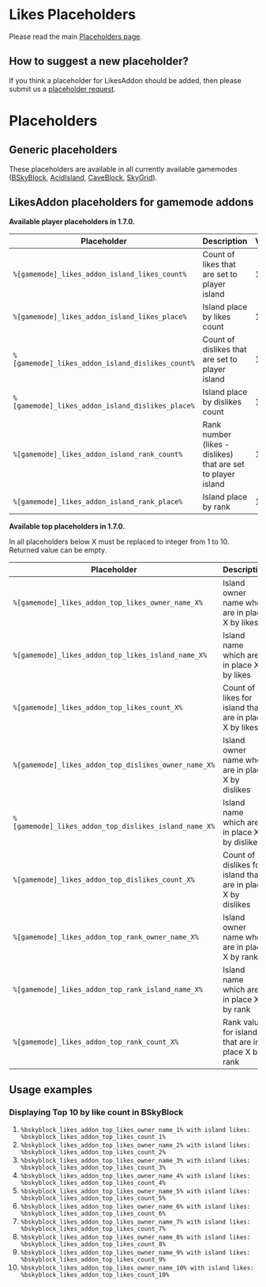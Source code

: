 # Likes Placeholders

Please read the main [Placeholders page](/BentoBox/Placeholders).

## How to suggest a new placeholder?

If you think a placeholder for LikesAddon should be added, then please submit us a [placeholder request](https://github.com/BentoBoxWorld/Likes/issues/new?assignees=&labels=Status%3A+Pending%2C+Type%3A+Enhancement&template=placeholder_request.md&title=Placeholder%3A+).

# Placeholders

## Generic placeholders

These placeholders are available in all currently available gamemodes ([BSkyBlock](/BSkyBlock/Placeholders), [AcidIsland](/AcidIsland/Placeholders), [CaveBlock](/CaveBlock/Placeholders), [SkyGrid](/SkyGrid/Placeholders)).

## LikesAddon placeholders for gamemode addons

**Available player placeholders in 1.7.0.**

| Placeholder | Description | Version |
|-------------------------------------------------------|--------------------------------------------------------------------------------|-----------|
| `%[gamemode]_likes_addon_island_likes_count%` | Count of likes that are set to player island | 1.7.0 |
| `%[gamemode]_likes_addon_island_likes_place%` | Island place by likes count | 1.7.0 |
| `%[gamemode]_likes_addon_island_dislikes_count%` | Count of dislikes that are set to player island | 1.7.0 |
| `%[gamemode]_likes_addon_island_dislikes_place%` | Island place by dislikes count | 1.7.0 |
| `%[gamemode]_likes_addon_island_rank_count%` | Rank number (likes - dislikes) that are set to player island | 1.7.0 |
| `%[gamemode]_likes_addon_island_rank_place%` | Island place by rank | 1.7.0 |


**Available top placeholders in 1.7.0.**

In all placeholders below X must be replaced to integer from 1 to 10. Returned value can be empty.

| Placeholder | Description | Version |
|-------------------------------------------------------|--------------------------------------------------------------------------------|-----------|
| `%[gamemode]_likes_addon_top_likes_owner_name_X%` | Island owner name who are in place X by likes | 1.7.0 |
| `%[gamemode]_likes_addon_top_likes_island_name_X%` | Island name which are in place X by likes | 1.7.0 |
| `%[gamemode]_likes_addon_top_likes_count_X%` | Count of likes for island that are in place X by likes | 1.7.0 |
| `%[gamemode]_likes_addon_top_dislikes_owner_name_X%` | Island owner name who are in place X by dislikes | 1.7.0 |
| `%[gamemode]_likes_addon_top_dislikes_island_name_X%` | Island name which are in place X by dislikes | 1.7.0 |
| `%[gamemode]_likes_addon_top_dislikes_count_X%` | Count of dislikes for island that are in place X by dislikes | 1.7.0 |
| `%[gamemode]_likes_addon_top_rank_owner_name_X%` | Island owner name who are in place X by rank | 1.7.0 |
| `%[gamemode]_likes_addon_top_rank_island_name_X%` | Island name which are in place X by rank | 1.7.0 |
| `%[gamemode]_likes_addon_top_rank_count_X%` | Rank value for island that are in place X by rank | 1.7.0 |

## Usage examples
### Displaying Top 10 by like count in BSkyBlock
1. `%bskyblock_likes_addon_top_likes_owner_name_1% with island likes: %bskyblock_likes_addon_top_likes_count_1%`
2. `%bskyblock_likes_addon_top_likes_owner_name_2% with island likes: %bskyblock_likes_addon_top_likes_count_2%`
3. `%bskyblock_likes_addon_top_likes_owner_name_3% with island likes: %bskyblock_likes_addon_top_likes_count_3%`
4. `%bskyblock_likes_addon_top_likes_owner_name_4% with island likes: %bskyblock_likes_addon_top_likes_count_4%`
5. `%bskyblock_likes_addon_top_likes_owner_name_5% with island likes: %bskyblock_likes_addon_top_likes_count_5%`
6. `%bskyblock_likes_addon_top_likes_owner_name_6% with island likes: %bskyblock_likes_addon_top_likes_count_6%`
7. `%bskyblock_likes_addon_top_likes_owner_name_7% with island likes: %bskyblock_likes_addon_top_likes_count_7%`
8. `%bskyblock_likes_addon_top_likes_owner_name_8% with island likes: %bskyblock_likes_addon_top_likes_count_8%`
9. `%bskyblock_likes_addon_top_likes_owner_name_9% with island likes: %bskyblock_likes_addon_top_likes_count_9%`
10. `%bskyblock_likes_addon_top_likes_owner_name_10% with island likes: %bskyblock_likes_addon_top_likes_count_10%`